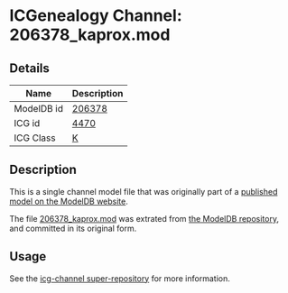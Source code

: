 # ICGenealogy Channel: 206378\_kaprox.mod

## Details

Name | Description
---- | -----------
ModelDB id | [206378](http://senselab.med.yale.edu/ModelDB/ShowModel.cshtml?model=206378)
ICG id | [4470](http://icg.neurotheory.ox.ac.uk/channels/1/4470)
ICG Class | [K](http://icg.neurotheory.ox.ac.uk/channels/1)

## Description

This is a single channel model file that was originally part of a [published model on the ModelDB website](http://senselab.med.yale.edu/mModelDB/ShowModel.cshtml?model=206378).

The file [206378\_kaprox.mod](206378_kaprox.mod) was extrated from [the ModelDB repository](http://senselab.med.yale.edu/ModelDB/ShowModel.cshtml?model=206378), and committed in its original form.

## Usage

See the [icg-channel super-repository](https://github.com/icgenealogy/icg-channels) for more information.